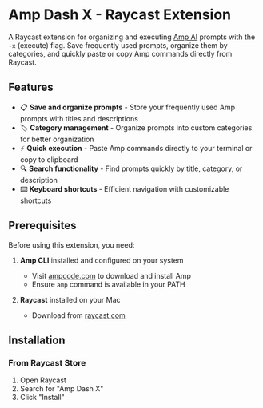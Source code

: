 # Amp Dash X - Raycast Extension

A Raycast extension for organizing and executing [Amp AI](https://ampcode.com) prompts with the `-x` (execute) flag. Save frequently used prompts, organize them by categories, and quickly paste or copy Amp commands directly from Raycast.

## Features

- 📋 **Save and organize prompts** - Store your frequently used Amp prompts with titles and descriptions
- 🏷️ **Category management** - Organize prompts into custom categories for better organization
- ⚡ **Quick execution** - Paste Amp commands directly to your terminal or copy to clipboard
- 🔍 **Search functionality** - Find prompts quickly by title, category, or description
- ⌨️ **Keyboard shortcuts** - Efficient navigation with customizable shortcuts

## Prerequisites

Before using this extension, you need:

1. **Amp CLI** installed and configured on your system
   - Visit [ampcode.com](https://ampcode.com) to download and install Amp
   - Ensure `amp` command is available in your PATH

2. **Raycast** installed on your Mac
   - Download from [raycast.com](https://raycast.com)

## Installation

### From Raycast Store

1. Open Raycast
2. Search for "Amp Dash X"
3. Click "Install"
